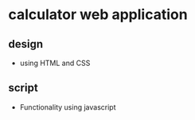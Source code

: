# calculator web application

## design
- using HTML and CSS

## script
- Functionality using javascript
